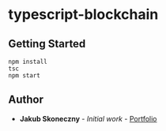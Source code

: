 # typescript-blockchain

## Getting Started
```
npm install
tsc
npm start
```

## Author
* **Jakub Skoneczny** - *Initial work* - [Portfolio](https://jskoneczny.pl)
